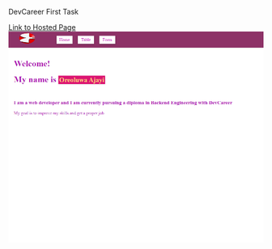 DevCareer First Task

[Link to Hosted Page](https://task-lake-seven.vercel.app/)
<img src="/img/screenshot.png" alt="Screenshot">
